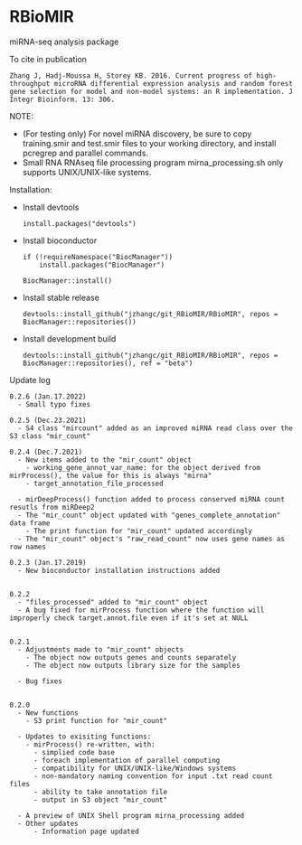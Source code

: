 # RBioMIR
miRNA-seq analysis package

To cite in publication
  
    Zhang J, Hadj-Moussa H, Storey KB. 2016. Current progress of high-throughput microRNA differential expression analysis and random forest gene selection for model and non-model systems: an R implementation. J Integr Bioinform. 13: 306.
    

NOTE:
  - (For testing only) For novel miRNA discovery, be sure to copy training.smir and test.smir files to your working directory, and install pcregrep and parallel commands.
  - Small RNA RNAseq file processing program mirna_processing.sh only supports UNIX/UNIX-like systems. 

Installation:

  - Install devtools
  
        install.packages("devtools")
    
  - Install bioconductor
  
        if (!requireNamespace("BiocManager"))
            install.packages("BiocManager")
            
        BiocManager::install()
    
  - Install stable release
  
        devtools::install_github("jzhangc/git_RBioMIR/RBioMIR", repos = BiocManager::repositories())    

  - Install development build
  
        devtools::install_github("jzhangc/git_RBioMIR/RBioMIR", repos = BiocManager::repositories(), ref = "beta")  
        

Update log

    0.2.6 (Jan.17.2022)
      - Small typo fixes

    0.2.5 (Dec.23.2021)
      - S4 class "mircount" added as an improved miRNA read class over the S3 class "mir_count"

    0.2.4 (Dec.7.2021)
      - New items added to the "mir_count" object
        - working_gene_annot_var_name: for the object derived from mirProcess(), the value for this is always "mirna"
        - target_annotation_file_processed

      - mirDeepProcess() function added to process conserved miRNA count resutls from miRDeep2
      - The "mir_count" object updated with "genes_complete_annotation" data frame
        - The print function for "mir_count" updated accordingly
      - The "mir_count" object's "raw_read_count" now uses gene names as row names

    0.2.3 (Jan.17.2019)
      - New bioconductor installation instructions added
      
      
    0.2.2
      - "files_processed" added to "mir_count" object
      - A bug fixed for mirProcess function where the function will improperly check target.annot.file even if it's set at NULL
    
    
    0.2.1
      - Adjustments made to "mir_count" objects
        - The object now outputs genes and counts separately
        - The object now outputs library size for the samples
        
      - Bug fixes


    0.2.0
      - New functions
        - S3 print function for "mir_count"
          
      - Updates to exisiting functions:
        - mirProcess() re-written, with:
          - simplied code base
          - foreach implementation of parallel computing
          - compatibility for UNIX/UNIX-like/Windows systems
          - non-mandatory naming convention for input .txt read count files
          - ability to take annotation file
          - output in S3 object "mir_count"
              
      - A preview of UNIX Shell program mirna_processing added
      - Other updates
          - Information page updated
